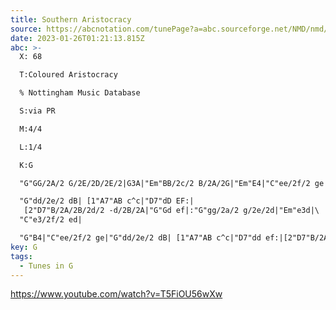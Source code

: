 ```yaml
---
title: Southern Aristocracy
source: https://abcnotation.com/tunePage?a=abc.sourceforge.net/NMD/nmd/reelsa-c.txt/0067
date: 2023-01-26T01:21:13.815Z
abc: >-
  X: 68

  T:Coloured Aristocracy

  % Nottingham Music Database

  S:via PR

  M:4/4

  L:1/4

  K:G

  "G"GG/2A/2 G/2E/2D/2E/2|G3A|"Em"BB/2c/2 B/2A/2G|"Em"E4|"C"ee/2f/2 ge|\

  "G"dd/2e/2 dB| [1"A7"AB c^c|"D7"dD EF:|
   [2"D7"B/2A/2B/2d/2 -d/2B/2A|"G"Gd ef|:"G"gg/2a/2 g/2e/2d|"Em"e3d|\
  "C"e3/2f/2 ed|

  "G"B4|"C"ee/2f/2 ge|"G"dd/2e/2 dB| [1"A7"AB c^c|"D7"dd ef:|[2"D7"B/2A/2B/2d/2 -d/2B/2A|"G"G4||
key: G
tags:
  - Tunes in G
---
```

https://www.youtube.com/watch?v=T5FiOU56wXw